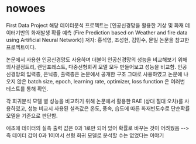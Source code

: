 # nowoes
First Data Project
해당 데이터분석 프로젝트는 [인공신경망을 활용한 기상 및 화재 데이터기반의 화재발생 확률 예측 (Fire Prediction based on Weather and fire data using Artificial Neural Network)] 저자: 홍석영, 조성현, 김민수, 문일 논문을 참고한 프로젝트이다.

논문에서 사용한 인공신경망도 사용하며 더불어 인공신경망의 성능을 비교해보기 위해 의사결정트리, 랜덤포레스트, 다중선형회귀 모델 모두 만들어보고 성능을 비교함. 인공신경망의 입력층, 은닉층, 출력층은 논문에서 공개한 구조 그대로 사용하였고 논문에 나오지 않은 batch size, epoch, learning rate, optimizer, loss function 은 여러번 테스트를 통해 확인.

각 회귀분석 모델 별 성능을 비교하기 위해 논문에서 활용한 RAE (상대 절대 오차)를 사용하였고, 성능 비교시 사용된 실측값은 온도, 풍속, 습도에 따른 화재빈도수로 단순확률 모델을 기준으로 판단함.

애초에 데이터의 실측 출력 값은 0과 1로만 되어 있어 확률로 바꾸는 것이 어려웠음 --> 즉 데이터 값이 0과 1이여서 선형 회귀 모델로 분석할 수는 없었다는 이야기
